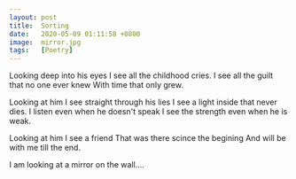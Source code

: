 ```yaml
---
layout: post
title:  Sorting
date:   2020-05-09 01:11:58 +0800
image:  mirror.jpg
tags:   [Poetry]
---
```

Looking deep into his eyes
I see all the childhood cries.
I see all the guilt that no one ever knew
With time that only grew.

Looking at him I see straight through his lies
I see a light inside that never dies.
I listen even when he doesn't speak
I see the strength even when he is weak.

Looking at him I see a friend
That was there scince the begining
And will be with me till the end.

I am looking at a mirror on the wall....